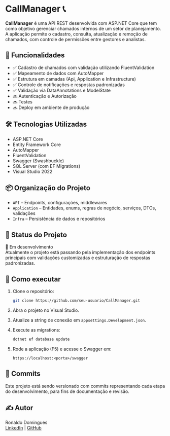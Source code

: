 # CallManager 📞

**CallManager** é uma API REST desenvolvida com ASP.NET Core que tem como objetivo gerenciar chamados internos de um setor de planejamento. A aplicação permite o cadastro, consulta, atualização e remoção de chamados, com controle de permissões entre gestores e analistas.

## 🚀 Funcionalidades

- ✅ Cadastro de chamados com validação utilizando FluentValidation
- ✅ Mapeamento de dados com AutoMapper
- ✅ Estrutura em camadas (Api, Application e Infrastructure)
- ✅ Controle de notificações e respostas padronizadas
- ✅ Validação via DataAnnotations e ModelState
- 🔜 Autenticação e Autorização
- 🔜 Testes
- 🔜 Deploy em ambiente de produção

## 🛠️ Tecnologias Utilizadas

- ASP.NET Core
- Entity Framework Core
- AutoMapper
- FluentValidation
- Swagger (Swashbuckle)
- SQL Server (com EF Migrations)
- Visual Studio 2022

## 📦 Organização do Projeto

- `API` – Endpoints, configurações, middlewares
- `Application` – Entidades, enums, regras de negócio, serviços, DTOs, validações
- `Infra` – Persistência de dados e repositórios

## 📌 Status do Projeto

🚧 Em desenvolvimento  
Atualmente o projeto está passando pela implementação dos endpoints principais com validações customizadas e estruturação de respostas padronizadas.

## 📂 Como executar

1. Clone o repositório:
    ```bash
    git clone https://github.com/seu-usuario/CallManager.git
    ```
2. Abra o projeto no Visual Studio.

3. Atualize a string de conexão em `appsettings.Development.json`.

4. Execute as migrations:
    ```bash
    dotnet ef database update
    ```

5. Rode a aplicação (F5) e acesse o Swagger em:
    ```
    https://localhost:<porta>/swagger
    ```

## 📅 Commits

Este projeto está sendo versionado com commits representando cada etapa do desenvolvimento, para fins de documentação e revisão.

## ✍️ Autor

Ronaldo Domingues  
[LinkedIn](https://www.linkedin.com/in/ronaldo-domingues/) | [GitHub](https://github.com/ronaldo-dsantos)